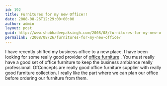 ```yaml
---
id: 192
title: Furnitures for my new Office!!
date: 2008-08-26T12:29:00+00:00
author: admin
layout: post
guid: http://www.shobhadeepaksingh.com/2008/08/furnitures-for-my-new-office/
permalink: /2008/08/26/furnitures-for-my-new-office/
---
```

I have recently shifted my business office to a new place. I have been looking for some really good provider of [office furniture](http://www.ofconcepts.com) . You must really have a good set of office furniture to keep the business ambiance really professional. OfConcepts are really good office furniture supplier with really good furniture collection. I really like the part where we can plan our office before ordering our furniture from them.